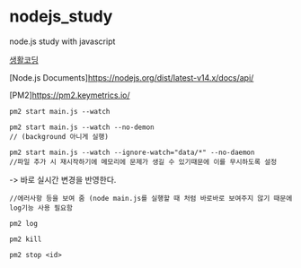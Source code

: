 # nodejs_study
node.js study with javascript

[생활코딩](https://opentutorials.org/module/3549)

[Node.js Documents]<https://nodejs.org/dist/latest-v14.x/docs/api/>

[PM2]<https://pm2.keymetrics.io/>

```
pm2 start main.js --watch

pm2 start main.js --watch --no-demon 
// (background 아니게 실행)

pm2 start main.js --watch --ignore-watch="data/*" --no-daemon
//파일 추가 시 재시작하기에 메모리에 문제가 생길 수 있기때문에 이를 무시하도록 설정
```

-> 바로 실시간 변경을 반영한다.


```
//에러사항 등을 보여 줌 (node main.js를 실행할 때 처럼 바로바로 보여주지 않기 때문에 log기능 사용 필요함

pm2 log

```

```
pm2 kill

pm2 stop <id>
```

